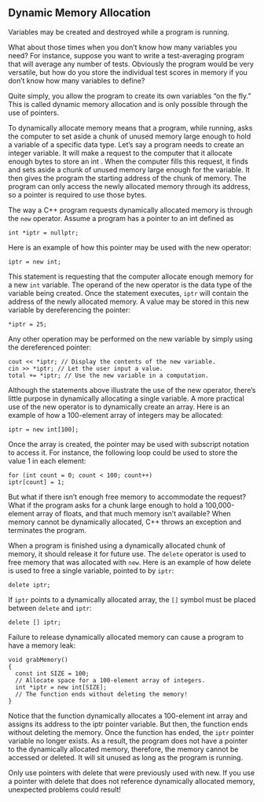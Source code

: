 ## Dynamic Memory Allocation
Variables may be created and destroyed while a program is running.

What about those times when you don’t know how many variables you need? For
instance, suppose you want to write a test-averaging program that will average any number
of tests. Obviously the program would be very versatile, but how do you store the individual
test scores in memory if you don’t know how many variables to define?

Quite simply,
you allow the program to create its own variables “on the fly.” This is called dynamic
memory allocation and is only possible through the use of pointers.

To dynamically allocate memory means that a program, while running, asks the computer
to set aside a chunk of unused memory large enough to hold a variable of a specific data
type. Let’s say a program needs to create an integer variable. It will make a request to the
computer that it allocate enough bytes to store an int . When the computer fills this request,
it finds and sets aside a chunk of unused memory large enough for the variable. It then gives
the program the starting address of the chunk of memory. The program can only access the
newly allocated memory through its address, so a pointer is required to use those bytes.

The way a C++ program requests dynamically allocated memory is through the `new` operator.
Assume a program has a pointer to an int defined as
```
int *iptr = nullptr;
```
Here is an example of how this pointer may be used with the new operator:
```
iptr = new int;
```
This statement is requesting that the computer allocate enough memory for a new `int` variable.
The operand of the new operator is the data type of the variable being created. Once
the statement executes, `iptr` will contain the address of the newly allocated memory.
A value may be stored in this new variable by dereferencing the pointer:
```
*iptr = 25;
```
Any other operation may be performed on the new variable by simply using the dereferenced
pointer:
```
cout << *iptr; // Display the contents of the new variable.
cin >> *iptr; // Let the user input a value.
total += *iptr; // Use the new variable in a computation.
```
Although the statements above illustrate the use of the new operator, there’s little purpose
in dynamically allocating a single variable. A more practical use of the new operator is to
dynamically create an array. Here is an example of how a 100-element array of integers
may be allocated:
```
iptr = new int[100];
```
Once the array is created, the pointer may be used with subscript notation to access it. For
instance, the following loop could be used to store the value 1 in each element:
```
for (int count = 0; count < 100; count++)
iptr[count] = 1;
```
But what if there isn’t enough free memory to accommodate the request? What if the
program asks for a chunk large enough to hold a 100,000-element array of floats,
and that much memory isn’t available? When memory cannot be dynamically allocated,
C++ throws an exception and terminates the program.

When a program is finished using a dynamically allocated chunk of memory, it should
release it for future use. The `delete` operator is used to free memory that was allocated
with `new`. Here is an example of how delete is used to free a single variable, pointed to
by `iptr`:
```
delete iptr;
```
If `iptr` points to a dynamically allocated array, the `[]` symbol must be placed between
`delete` and `iptr`:
```
delete [] iptr;
```
Failure to release dynamically allocated memory can cause a program to have a memory
leak:
```
void grabMemory()
{
  const int SIZE = 100;
  // Allocate space for a 100-element array of integers.
  int *iptr = new int[SIZE];
  // The function ends without deleting the memory!
}
```
Notice that the function dynamically allocates a 100-element int array and assigns its
address to the iptr pointer variable. But then, the function ends without deleting the memory.
Once the function has ended, the `iptr` pointer variable no longer exists. As a result,
the program does not have a pointer to the dynamically allocated memory, therefore, the
memory cannot be accessed or deleted. It will sit unused as long as the program is running.

Only use pointers with delete that were previously used with new. If
you use a pointer with delete that does not reference dynamically allocated memory,
unexpected problems could result!
